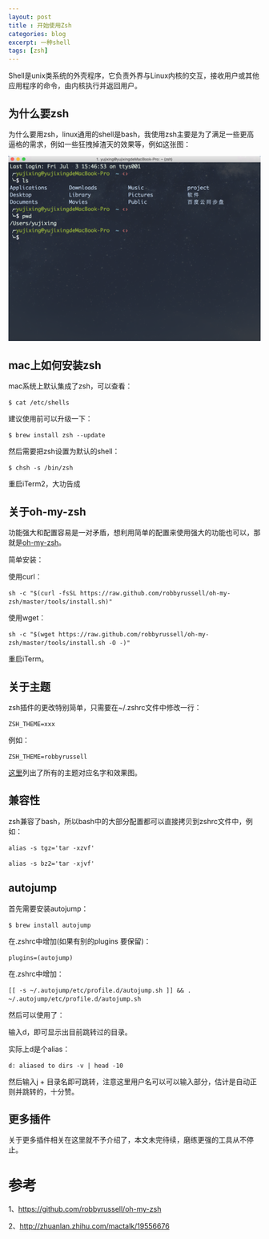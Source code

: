 ```yaml
---
layout: post
title : 开始使用Zsh
categories: blog
excerpt: 一种shell
tags: [zsh]
---
```


Shell是unix类系统的外壳程序，它负责外界与Linux内核的交互，接收用户或其他应用程序的命令，由内核执行并返回用户。

## 为什么要zsh

为什么要用zsh，linux通用的shell是bash，我使用zsh主要是为了满足一些更高逼格的需求，例如一些狂拽掉渣天的效果等，例如这张图：

![Geometric pattern with fading gradient](/images/myzsh.png)

## mac上如何安装zsh

mac系统上默认集成了zsh，可以查看：

  `$ cat /etc/shells`

建议使用前可以升级一下：

  `$ brew install zsh --update`

然后需要把zsh设置为默认的shell：

  `$ chsh -s /bin/zsh`

重启iTerm2，大功告成

## 关于oh-my-zsh

功能强大和配置容易是一对矛盾，想利用简单的配置来使用强大的功能也可以，那就是<a href="https://github.com/robbyrussell/oh-my-zsh">oh-my-zsh</a>。

简单安装：
  
  使用curl：

  `sh -c "$(curl -fsSL https://raw.github.com/robbyrussell/oh-my-zsh/master/tools/install.sh)"`

  使用wget：

  `sh -c "$(wget https://raw.github.com/robbyrussell/oh-my-zsh/master/tools/install.sh -O -)"`
  
重启iTerm。

## 关于主题

zsh插件的更改特别简单，只需要在~/.zshrc文件中修改一行：

  `ZSH_THEME=xxx`

例如：
  
  `ZSH_THEME=robbyrussell`

<a href="https://github.com/robbyrussell/oh-my-zsh/wiki/themes">这里</a>列出了所有的主题对应名字和效果图。

## 兼容性

zsh兼容了bash，所以bash中的大部分配置都可以直接拷贝到zshrc文件中，例如：

  `alias -s tgz='tar -xzvf'`

  `alias -s bz2='tar -xjvf'`

## autojump

首先需要安装autojump：

  `$ brew install autojump`

在.zshrc中增加(如果有别的plugins 要保留)：

  `plugins=(autojump)`

在.zshrc中增加：

  `[[ -s ~/.autojump/etc/profile.d/autojump.sh ]] && . ~/.autojump/etc/profile.d/autojump.sh`

然后可以使用了：

  输入d，即可显示出目前跳转过的目录。

  实际上d是个alias：

  `d: aliased to dirs -v | head -10`

  然后输入j + 目录名即可跳转，注意这里用户名可以可以输入部分，估计是自动正则并跳转的，十分赞。

## 更多插件

关于更多插件相关在这里就不予介绍了，本文未完待续，磨练更强的工具从不停止。

# 参考

1、https://github.com/robbyrussell/oh-my-zsh

2、http://zhuanlan.zhihu.com/mactalk/19556676


